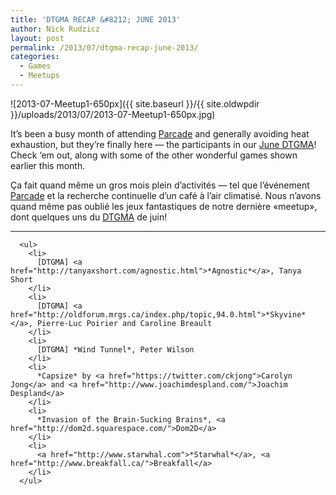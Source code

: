 ```yaml
---
title: 'DTGMA RECAP &#8212; JUNE 2013'
author: Nick Rudzicz
layout: post
permalink: /2013/07/dtgma-recap-june-2013/
categories:
  - Games
  - Meetups
---
```

![2013-07-Meetup1-650px]({{ site.baseurl }}/{{ site.oldwpdir }}/uploads/2013/07/2013-07-Meetup1-650px.jpg)



It&#8217;s been a busy month of attending <a href="https://www.facebook.com/events/485016204923131/">Parcade</a> and generally avoiding heat exhaustion, but they&#8217;re finally here &#8212; the participants in our <a href="http://oldforum.mrgs.ca/index.php/topic,91.0.html">June DTGMA</a>! Check &#8216;em out, along with some of the other wonderful games shown earlier this month.



&Ccedil;a fait quand m&ecirc;me un gros mois plein d&#8217;activit&eacute;s &#8212; tel que l&#8217;&eacute;v&eacute;nement <a href="https://www.facebook.com/events/485016204923131/">Parcade</a> et la recherche continuelle d&#8217;un caf&eacute; &agrave; l&#8217;air climatis&eacute;. Nous n&#8217;avons quand m&ecirc;me pas oubli&eacute; les jeux fantastiques de notre derni&egrave;re &laquo;meetup&raquo;, dont quelques uns du <a href="http://oldforum.mrgs.ca/index.php/topic,91.0.html">DTGMA</a> de juin!
 

---
      
      <ul>
        <li>
          [DTGMA] <a href="http://tanyaxshort.com/agnostic.html">*Agnostic*</a>, Tanya Short
        </li>
        <li>
          [DTGMA] <a href="http://oldforum.mrgs.ca/index.php/topic,94.0.html">*Skyvine*</a>, Pierre-Luc Poirier and Caroline Breault
        </li>
        <li>
          [DTGMA] *Wind Tunnel*, Peter Wilson
        </li>
        <li>
          *Capsize* by <a href="https://twitter.com/ckjong">Carolyn Jong</a> and <a href="http://www.joachimdespland.com/">Joachim Despland</a>
        </li>
        <li>
          *Invasion of the Brain-Sucking Brains*, <a href="http://dom2d.squarespace.com/">Dom2D</a>
        </li>
        <li>
          <a href="http://www.starwhal.com">*Starwhal*</a>, <a href="http://www.breakfall.ca/">Breakfall</a>
        </li>
      </ul>
&nbsp;
